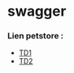 # swagger
### Lien petstore :
 - <a href="https://petstore.swagger.io/?url=https://raw.githubusercontent.com/Mitsanta12/swagger/main/TD1.yml"> TD1</a>
 - <a href="https://petstore.swagger.io/?url=https://raw.githubusercontent.com/Mitsanta12/swagger/main/TD2.yml"> TD2</a>
